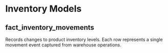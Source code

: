# Inventory Models

## fact_inventory_movements

Records changes to product inventory levels. Each row represents a single movement event captured from warehouse operations.

